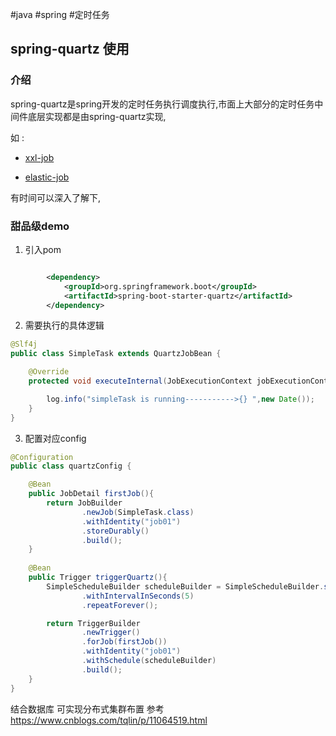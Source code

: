 #java #spring #定时任务
## spring-quartz 使用

### 介绍

spring-quartz是spring开发的定时任务执行调度执行,市面上大部分的定时任务中间件底层实现都是由spring-quartz实现,

如 :

* [xxl-job](https://www.xuxueli.com/xxl-job/ )

* [elastic-job](https://github.com/apache/shardingsphere-elasticjob)

有时间可以深入了解下,

### 甜品级demo

1. 引入pom

```xml

        <dependency>
            <groupId>org.springframework.boot</groupId>
            <artifactId>spring-boot-starter-quartz</artifactId>
        </dependency>
```



2. 需要执行的具体逻辑

```java
@Slf4j
public class SimpleTask extends QuartzJobBean {

    @Override
    protected void executeInternal(JobExecutionContext jobExecutionContext) throws JobExecutionException {

        log.info("simpleTask is running----------->{} ",new Date());
    }
}
```



3. 配置对应config

```java
@Configuration
public class quartzConfig {

    @Bean
    public JobDetail firstJob(){
        return JobBuilder
                .newJob(SimpleTask.class)
                .withIdentity("job01")
                .storeDurably()
                .build();
    }
  
    @Bean
    public Trigger triggerQuartz(){
        SimpleScheduleBuilder scheduleBuilder = SimpleScheduleBuilder.simpleSchedule()
                .withIntervalInSeconds(5)
                .repeatForever();

        return TriggerBuilder
                .newTrigger()
                .forJob(firstJob())
                .withIdentity("job01")
                .withSchedule(scheduleBuilder)
                .build();
    }
}
```



结合数据库 可实现分布式集群布置 参考 https://www.cnblogs.com/tqlin/p/11064519.html 

